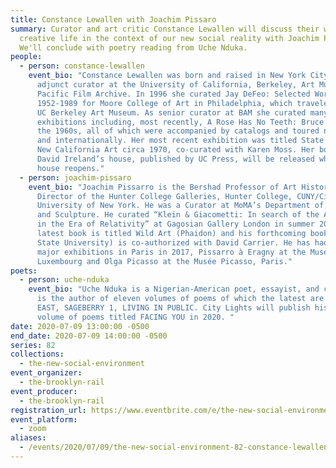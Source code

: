 ```yaml
---
title: Constance Lewallen with Joachim Pissaro
summary: Curator and art critic Constance Lewallen will discuss their work and
  creative life in the context of our new social reality with Joachim Pissaro.
  We'll conclude with poetry reading from Uche Nduka.
people:
  - person: constance-lewallen
    event_bio: "Constance Lewallen was born and raised in New York City. She is an
      adjunct curator at the University of California, Berkeley, Art Museum and
      Pacific Film Archive. In 1996 she curated Jay DeFeo: Selected Works
      1952-1989 for Moore College of Art in Philadelphia, which traveled to the
      UC Berkeley Art Museum. As senior curator at BAM she curated many major
      exhibitions including, most recently, A Rose Has No Teeth: Bruce Nauman in
      the 1960s, all of which were accompanied by catalogs and toured nationally
      and internationally. Her most recent exhibition was titled State of Mind:
      New California Art circa 1970, co-curated with Karen Moss. Her book on
      David Ireland’s house, published by UC Press, will be released when the
      house reopens."
  - person: joachim-pissaro
    event_bio: "Joachim Pissarro is the Bershad Professor of Art History and
      Director of the Hunter College Galleries, Hunter College, CUNY/City
      University of New York. He was a Curator at MoMA’s Department of Painting
      and Sculpture. He curated “Klein & Giacometti: In search of the Absolute
      in the Era of Relativity” at Gagosian Gallery London in summer 2016. His
      latest book is titled Wild Art (Phaidon) and his forthcoming book (Penn
      State University) is co-authorized with David Carrier. He has had two
      major exhibitions in Paris in 2017, Pissarro à Eragny at the Musée du
      Luxembourg and Olga Picasso at the Musée Picasso, Paris."
poets:
  - person: uche-nduka
    event_bio: "Uche Nduka is a Nigerian-American poet, essayist, and collagist. He
      is the author of eleven volumes of poems of which the latest are NINE
      EAST, SAGEBERRY 1, LIVING IN PUBLIC. City Lights will publish his new
      volume of poems titled FACING YOU in 2020. "
date: 2020-07-09 13:00:00 -0500
end_date: 2020-07-09 14:00:00 -0500
series: 82
collections:
  - the-new-social-environment
event_organizer:
  - the-brooklyn-rail
event_producer:
  - the-brooklyn-rail
registration_url: https://www.eventbrite.com/e/the-new-social-environment-82-constance-lewallen-tickets-112131247580
event_platform:
  - zoom
aliases:
  - /events/2020/07/09/the-new-social-environment-82-constance-lewallen-with-joachim-pissaro/
---
```

